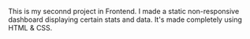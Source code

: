 This is my seconnd project in Frontend. I made a static non-responsive dashboard displaying certain stats and data. It's made completely using HTML & CSS.
